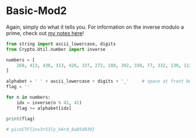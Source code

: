 # Basic-Mod2

Again, simply do what it tells you. For information on the inverse modulo a prime, check out [my notes here](https://ir0nstone.gitbook.io/crypto/fundamentals/modular-arithmetic#modular-multiplicative-inverses)!

```python
from string import ascii_lowercase, digits
from Crypto.Util.number import inverse

numbers = [
    268, 413, 438, 313, 426, 337, 272, 188, 392, 338, 77, 332, 139, 113, 92, 239, 247, 120, 419, 72, 295, 190, 131
]

alphabet = ' ' + ascii_lowercase + digits + '_'     # space at front because letters start at index 1!
flag = ''

for n in numbers:
    idx = inverse(n % 41, 41)
    flag += alphabet[idx]

print(flag)

# picoCTF{1nv3r53ly_h4rd_8a05d939}
```
